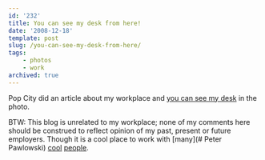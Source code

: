 ```yaml
---
id: '232'
title: You can see my desk from here!
date: '2008-12-18'
template: post
slug: /you-can-see-my-desk-from-here/
tags:
    - photos
    - work
archived: true
---
```


Pop City did an article about my workplace and
[you can see my desk](# 'Broken Link') in the photo.

BTW: This blog is unrelated to my workplace; none of my comments here should
be construed to reflect opinion of my past, present or future employers.
Though it is a cool place to work with [many](# Peter Pawlowski)
[cool](# 'Andrew Cox') [people](http://ekilon.livejournal.com/).
